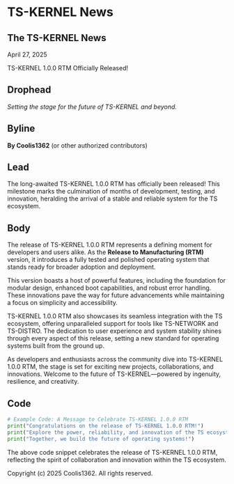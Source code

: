 # TS-KERNEL News

## The TS-KERNEL News

April 27, 2025

TS-KERNEL 1.0.0 RTM Officially Released!

## Drophead  

*Setting the stage for the future of TS-KERNEL and beyond.*

## Byline  

**By Coolis1362** (or other authorized contributors)

## Lead  

The long-awaited TS-KERNEL 1.0.0 RTM has officially been released! This milestone marks the culmination of months of development, testing, and innovation, heralding the arrival of a stable and reliable system for the TS ecosystem.

## Body  

The release of TS-KERNEL 1.0.0 RTM represents a defining moment for developers and users alike. As the **Release to Manufacturing (RTM)** version, it introduces a fully tested and polished operating system that stands ready for broader adoption and deployment.

This version boasts a host of powerful features, including the foundation for modular design, enhanced boot capabilities, and robust error handling. These innovations pave the way for future advancements while maintaining a focus on simplicity and accessibility.

TS-KERNEL 1.0.0 RTM also showcases its seamless integration with the TS ecosystem, offering unparalleled support for tools like TS-NETWORK and TS-DISTRO. The dedication to user experience and system stability shines through every aspect of this release, setting a new standard for operating systems built from the ground up.

As developers and enthusiasts across the community dive into TS-KERNEL 1.0.0 RTM, the stage is set for exciting new projects, collaborations, and innovations. Welcome to the future of TS-KERNEL—powered by ingenuity, resilience, and creativity.

## Code

```python
# Example Code: A Message to Celebrate TS-KERNEL 1.0.0 RTM
print("Congratulations on the release of TS-KERNEL 1.0.0 RTM!")
print("Explore the power, reliability, and innovation of the TS ecosystem.")
print("Together, we build the future of operating systems!")
```

The above code snippet celebrates the release of TS-KERNEL 1.0.0 RTM, reflecting the spirit of collaboration and innovation within the TS ecosystem.

Copyright (c) 2025 Coolis1362. All rights reserved.
